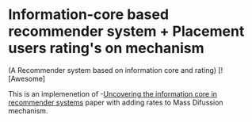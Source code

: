 # Information-core based recommender system + Placement users rating's on mechanism 

(A Recommender system based on information core and rating) [![Awesome]

This is an implemenetion of -[Uncovering the information core in recommender systems](http://www.nature.com/articles/srep06140) paper with adding rates to Mass Difussion mechanism.
